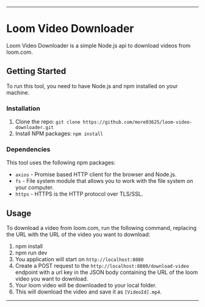 ---

# Loom Video Downloader

Loom Video Downloader is a simple Node.js api to download videos from loom.com.

## Getting Started

To run this tool, you need to have Node.js and npm installed on your machine.

### Installation

1. Clone the repo: `git clone https://github.com/more03625/loom-video-downloader.git`
2. Install NPM packages: `npm install`

### Dependencies

This tool uses the following npm packages:

- `axios` - Promise based HTTP client for the browser and Node.js.
- `fs` - File system module that allows you to work with the file system on your computer.
- `https` - HTTPS is the HTTP protocol over TLS/SSL.

## Usage

To download a video from loom.com, run the following command, replacing the URL with the URL of the video you want to download:

1. npm install
2. npm run dev
3. You application will start on ```http://localhost:8080```
4. Create a POST request to the ```http://localhost:8080/download-video``` endpoint with a url key in the JSON body containing the URL of the loom video you want to download.
5. Your loom video will be downloaded to your local folder.
6. This will download the video and save it as `[VideoId].mp4`.
---